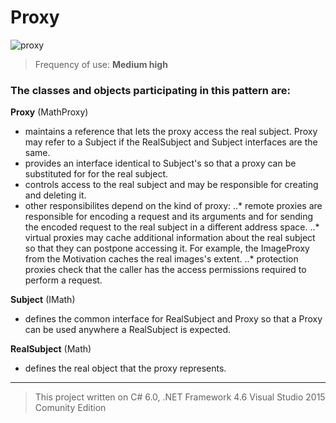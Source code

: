# Proxy

![proxy](https://cloud.githubusercontent.com/assets/24522089/24169979/b3a679c4-0e98-11e7-9775-e468994f2d03.png)

> Frequency of use: **Medium high**

### The classes and objects participating in this pattern are:

**Proxy**   (MathProxy)
* maintains a reference that lets the proxy access the real subject. Proxy may refer to a Subject if the RealSubject and Subject interfaces are the same.
* provides an interface identical to Subject's so that a proxy can be substituted for for the real subject.
* controls access to the real subject and may be responsible for creating and deleting it.
* other responsibilites depend on the kind of proxy:
..* remote proxies are responsible for encoding a request and its arguments and for sending the encoded request to the real subject in a different address space.
..* virtual proxies may cache additional information about the real subject so that they can postpone accessing it. For example, the ImageProxy from the Motivation caches the real images's extent.
..* protection proxies check that the caller has the access permissions required to perform a request.

**Subject**   (IMath)
* defines the common interface for RealSubject and Proxy so that a Proxy can be used anywhere a RealSubject is expected.

**RealSubject**   (Math)
* defines the real object that the proxy represents.

-------------------------------------------------------------------------------------------------
> This project written on C# 6.0, .NET Framework 4.6 Visual Studio 2015 Comunity Edition
